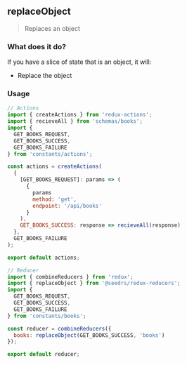 ## replaceObject

> Replaces an object

### What does it do?

If you have a slice of state that is an object, it will:

* Replace the object

### Usage

```js
// Actions
import { createActions } from 'redux-actions';
import { recieveAll } from 'schemas/books';
import {
  GET_BOOKS_REQUEST,
  GET_BOOKS_SUCCESS,
  GET_BOOKS_FAILURE
} from 'constants/actions';

const actions = createActions(
  {
    [GET_BOOKS_REQUEST]: params => (
      {
        params
        method: 'get',
        endpoint: '/api/books'
      }
    ),
    GET_BOOKS_SUCCESS: response => recieveAll(response)
  },
  GET_BOOKS_FAILURE
);

export default actions;
```

```js
// Reducer
import { combineReducers } from 'redux';
import { replaceObject } from '@seedrs/redux-reducers';
import {
  GET_BOOKS_REQUEST,
  GET_BOOKS_SUCCESS,
  GET_BOOKS_FAILURE
} from 'constants/books';

const reducer = combineReducers({
  books: replaceObject(GET_BOOKS_SUCCESS, 'books')
});

export default reducer;
```
